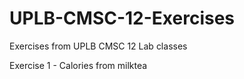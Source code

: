 # UPLB-CMSC-12-Exercises
Exercises from UPLB CMSC 12 Lab classes

Exercise 1 - Calories from milktea

